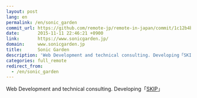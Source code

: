 ```yaml
---
layout: post
lang: en
permalink: /en/sonic_garden
commit_url: https://github.com/remote-jp/remote-in-japan/commit/1c12b4b2c55617d978a857740293795c4e7580ad
date:       2015-11-11 22:46:21 +0900
link:       https://www.sonicgarden.jp/
domain:     www.sonicgarden.jp
title:      Sonic Garden
description: 'Web Development and technical consulting. Developing「SKIP」'
categories: full_remote
redirect_from:
  - /en/sonic_garden
---
```


<p>Web Development and technical consulting. Developing「<a href="https://www.skip-sns.jp/">SKIP</a>」</p>
